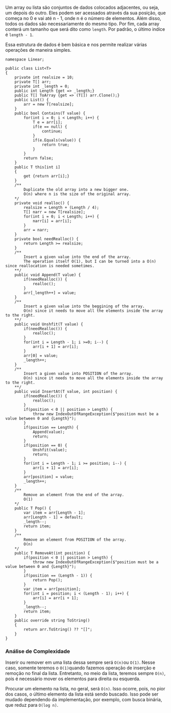 Um array ou lista são conjuntos de dados colocados adjacentes, ou seja, um depois do outro. Eles podem ser acessados através da sua posição, que começa no 0 e vai até n - 1, onde n é o número de elementos. Além disso, todos os dados são necessariamente do mesmo tipo. Por fim, cada array conterá um tamanho que será dito como `length`. Por padrão, o último indíce é `length - 1`.

Essa estrutura de dados é bem básica e nos permite realizar várias operações de maneira simples.

```
namespace Linear;

public class List<T>
{
    private int realsize = 10;
    private T[] arr;
    private int _length = 0;
    public int Length {get => _length;}
    public T[] ToArray {get => (T[]) arr.Clone();}
    public List() {
        arr = new T[realsize];
    }
    public bool Contains(T value) {
        for(int i = 0; i < Length; i++) {
            T e = arr[i];
            if(e == null) {
                continue;
            }
            if(e.Equals(value)) {
                return true;
            }
        }
        return false;
    }
    public T this[int i] 
    {
        get {return arr[i];}    
    }
    /**
        Duplicate the old array into a new bigger one.
        O(n) where n is the size of the original array.
    */
    private void realloc() {
        realsize = Length + (Length / 4);
        T[] narr = new T[realsize];
        for(int i = 0; i < Length; i++) {
            narr[i] = arr[i];
        }
        arr = narr;
    }
    private bool needRealloc() {
        return Length >= realsize;
    }
    /**
        Insert a given value into the end of the array.
        The operation itself O(1), but I can be turned into a O(n) since reallocation is needed sometimes.
    **/
    public void Append(T value) {
        if(needRealloc()) {
            realloc();
        }
        arr[_length++] = value;
    }
    /**
        Insert a given value into the beggining of the array.
        O(n) since it needs to move all the elements inside the array to the right.
    **/
    public void Unshfit(T value) {
        if(needRealloc()) {
            realloc();
        }
        for(int i = Length - 1; i >=0; i--) {
            arr[i + 1] = arr[i];
        }
        arr[0] = value;
        _length++;
    }
    /**
        Insert a given value into POSITION of the array.
        O(n) since it needs to move all the elements inside the array to the right.
    **/
    public void InsertAt(T value, int position) {
        if(needRealloc()) {
            realloc();
        }
        if(position < 0 || position > Length) {
            throw new IndexOutOfRangeException($"position must be a value between 0 and {Length}");
        }
        if(position == Length) {
            Append(value);
            return;
        }
        if(position == 0) {
            Unshfit(value);
            return;
        }        
        for(int i = Length - 1; i >= position; i--) {
            arr[i + 1] = arr[i];
        }
        arr[position] = value;
        _length++;
    }
    /**
        Remove an element from the end of the array.
        O(1)
    */
    public T Pop() {
        var item = arr[Length - 1];
        arr[Length - 1] = default;
        _length--;
        return item;
    }
    /**
        Remove an element from POSITION of the array.
        O(n)
    */
    public T RemoveAt(int position) {
        if(position < 0 || position > Length) {
            throw new IndexOutOfRangeException($"position must be a value between 0 and {Length}");
        }
        if(position == (Length - 1)) {
            return Pop();
        }
        var item = arr[position];
        for(int i = position; i < (Length - 1); i++) {
            arr[i] = arr[i + 1];
        }
        _length--;
        return item;
    }
    public override string ToString()
    {
        return arr.ToString() ?? "[]";
    }
}
```

### Análise de Complexidade
Inserir ou remover em uma lista dessa sempre será `O(n)`ou `O(1)`. Nesse caso, somente teremos o `O(1)`quando fazemos operação de inserção e remoção no final da lista. Entretanto, no meio da lista, teremos sempre `O(n)`, pois é necessário mover os elementos para direita ou esquerda.

Procurar um elemento na lista, no geral, será `O(n)`. Isso ocorre, pois, no pior dos casos, o último elemento da lista está sendo buscado. Isso pode ser mudado dependendo da implementação, por exemplo, com busca binária, que reduz para `O(log n)`.